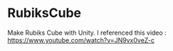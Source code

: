 # RubiksCube
Make Rubiks Cube with Unity. I referenced this video : https://www.youtube.com/watch?v=JN9vx0veZ-c

